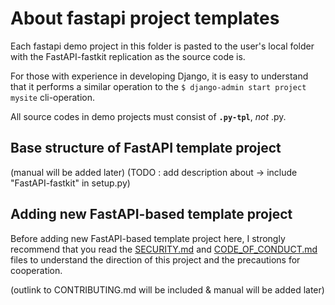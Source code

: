 # About fastapi project templates

Each fastapi demo project in this folder is pasted to the user's local folder with the FastAPI-fastkit replication as the source code is.

For those with experience in developing Django, it is easy to understand that it performs a similar operation to the `$ django-admin start project mysite` cli-operation.

All source codes in demo projects must consist of **`.py-tpl`**, _not_ .py.

## Base structure of FastAPI template project

(manual will be added later)
(TODO : add description about -> include "FastAPI-fastkit" in setup.py)

## Adding new FastAPI-based template project

Before adding new FastAPI-based template project here, I strongly recommend that you read the 
[SECURITY.md](../SECURITY.md) and [CODE_OF_CONDUCT.md](../CODE_OF_CONDUCT.md) files to understand 
the direction of this project and the precautions for cooperation.

(outlink to CONTRIBUTING.md will be included & manual will be added later)
